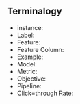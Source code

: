 ## Terminalogy
- instance: 
- Label:
- Feature:
- Feature Column:
- Example:
- Model:
- Metric:
- Objective:
- Pipeline:
- Click=through Rate: